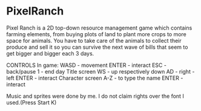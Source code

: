 # PixelRanch

  Pixel Ranch is a 2D top-down resource management game which contains farming elements, from buying plots of land to plant more crops to 
more space for animals. You have to take care of the animals to collect their produce and sell it so you can survive the next wave of bills 
that seem to get bigger and bigger each 3 days.

CONTROLS 
  In game:
    WASD - movement
    ENTER - interact
    ESC - back/pause
    1 - end day
  Title screen
    WS - up respectively down
    AD - right - left
    ENTER - interact
  Character screen
    A-Z - to type the name
    ENTER - interact

Music and sprites were done by me.
I do not claim rights over the font I used.(Press Start K)

